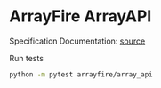 # ArrayFire ArrayAPI

Specification Documentation: [source](https://data-apis.org/array-api/latest/purpose_and_scope.html)

Run tests

```bash
python -m pytest arrayfire/array_api
```
